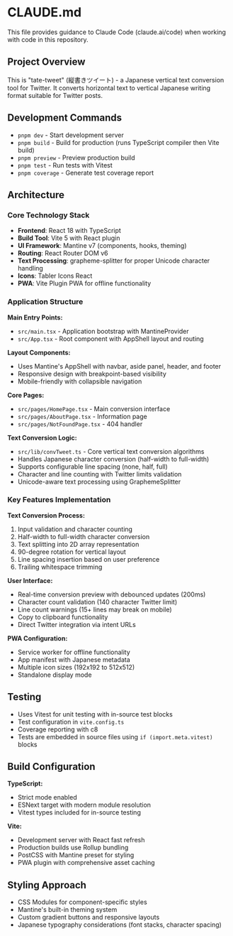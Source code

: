 # CLAUDE.md

This file provides guidance to Claude Code (claude.ai/code) when working with code in this repository.

## Project Overview

This is "tate-tweet" (縦書きツイート) - a Japanese vertical text conversion tool for Twitter. It converts horizontal text to vertical Japanese writing format suitable for Twitter posts.

## Development Commands

- `pnpm dev` - Start development server
- `pnpm build` - Build for production (runs TypeScript compiler then Vite build)
- `pnpm preview` - Preview production build
- `pnpm test` - Run tests with Vitest
- `pnpm coverage` - Generate test coverage report

## Architecture

### Core Technology Stack
- **Frontend**: React 18 with TypeScript
- **Build Tool**: Vite 5 with React plugin
- **UI Framework**: Mantine v7 (components, hooks, theming)
- **Routing**: React Router DOM v6
- **Text Processing**: grapheme-splitter for proper Unicode character handling
- **Icons**: Tabler Icons React
- **PWA**: Vite Plugin PWA for offline functionality

### Application Structure

**Main Entry Points:**
- `src/main.tsx` - Application bootstrap with MantineProvider
- `src/App.tsx` - Root component with AppShell layout and routing

**Layout Components:**
- Uses Mantine's AppShell with navbar, aside panel, header, and footer
- Responsive design with breakpoint-based visibility
- Mobile-friendly with collapsible navigation

**Core Pages:**
- `src/pages/HomePage.tsx` - Main conversion interface
- `src/pages/AboutPage.tsx` - Information page
- `src/pages/NotFoundPage.tsx` - 404 handler

**Text Conversion Logic:**
- `src/lib/convTweet.ts` - Core vertical text conversion algorithms
- Handles Japanese character conversion (half-width to full-width)
- Supports configurable line spacing (none, half, full)
- Character and line counting with Twitter limits validation
- Unicode-aware text processing using GraphemeSplitter

### Key Features Implementation

**Text Conversion Process:**
1. Input validation and character counting
2. Half-width to full-width character conversion
3. Text splitting into 2D array representation
4. 90-degree rotation for vertical layout
5. Line spacing insertion based on user preference
6. Trailing whitespace trimming

**User Interface:**
- Real-time conversion preview with debounced updates (200ms)
- Character count validation (140 character Twitter limit)
- Line count warnings (15+ lines may break on mobile)
- Copy to clipboard functionality
- Direct Twitter integration via intent URLs

**PWA Configuration:**
- Service worker for offline functionality
- App manifest with Japanese metadata
- Multiple icon sizes (192x192 to 512x512)
- Standalone display mode

## Testing

- Uses Vitest for unit testing with in-source test blocks
- Test configuration in `vite.config.ts`
- Coverage reporting with c8
- Tests are embedded in source files using `if (import.meta.vitest)` blocks

## Build Configuration

**TypeScript:**
- Strict mode enabled
- ESNext target with modern module resolution
- Vitest types included for in-source testing

**Vite:**
- Development server with React fast refresh
- Production builds use Rollup bundling
- PostCSS with Mantine preset for styling
- PWA plugin with comprehensive asset caching

## Styling Approach

- CSS Modules for component-specific styles
- Mantine's built-in theming system
- Custom gradient buttons and responsive layouts
- Japanese typography considerations (font stacks, character spacing)
